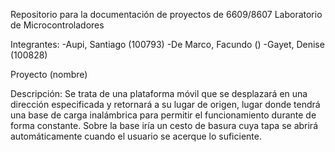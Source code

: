 Repositorio para la documentación de proyectos de
6609/8607 Laboratorio de Microcontroladores



Integrantes:
-Aupi, Santiago (100793)
-De Marco, Facundo ()
-Gayet, Denise (100828)

Proyecto (nombre) 


Descripción:
Se trata de una plataforma móvil que se desplazará en una dirección especificada y retornará a su lugar de origen, lugar donde tendrá una base de carga inalámbrica para permitir el funcionamiento durante de forma constante. Sobre la base iría un cesto de basura cuya tapa se abrirá automáticamente cuando el usuario se acerque lo suficiente.

